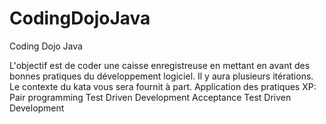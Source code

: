 # CodingDojoJava

Coding Dojo Java

L'objectif est de coder une caisse enregistreuse en mettant en avant des bonnes pratiques du développement logiciel.
Il y aura plusieurs itérations.
Le contexte du kata vous sera fournit à part.
Application des pratiques XP:
Pair programming
Test Driven Development
Acceptance Test Driven Development


